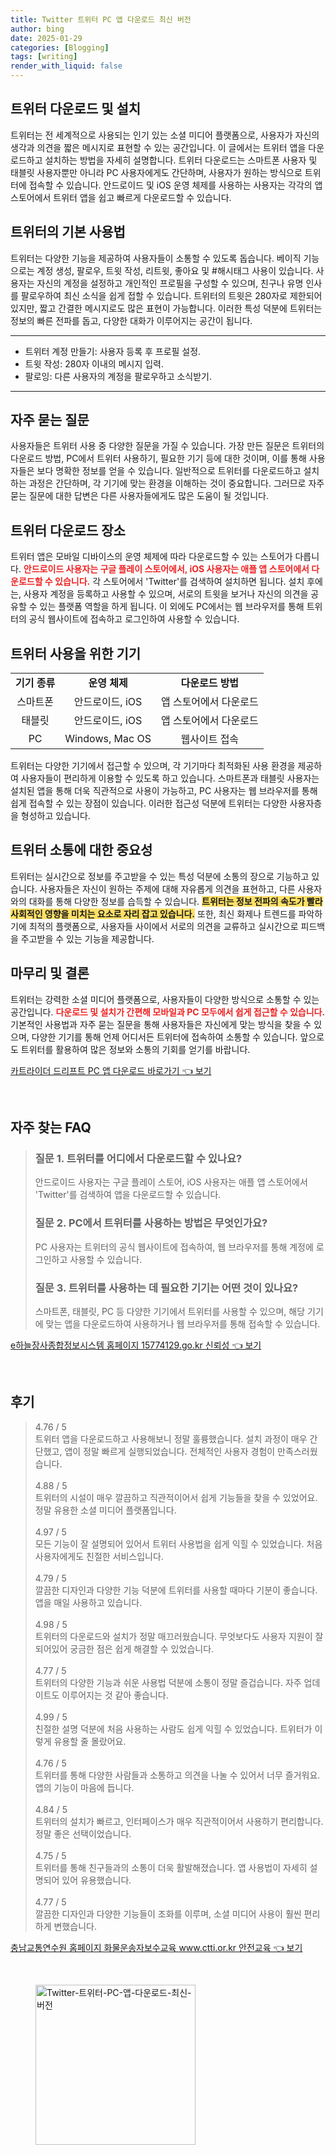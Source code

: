 ```yaml
---
title: Twitter 트위터 PC 앱 다운로드 최신 버전
author: bing
date: 2025-01-29
categories: [Blogging]
tags: [writing]
render_with_liquid: false
---
```



<h2 id='트위터_다운로드_및_설치'>트위터 다운로드 및 설치</h2>

<p>트위터는 전 세계적으로 사용되는 인기 있는 소셜 미디어 플랫폼으로, 사용자가 자신의 생각과 의견을 짧은 메시지로 표현할 수 있는 공간입니다. 이 글에서는 트위터 앱을 다운로드하고 설치하는 방법을 자세히 설명합니다. 트위터 다운로드는 스마트폰 사용자 및 태블릿 사용자뿐만 아니라 PC 사용자에게도 간단하며, 사용자가 원하는 방식으로 트위터에 접속할 수 있습니다. 안드로이드 및 iOS 운영 체제를 사용하는 사용자는 각각의 앱 스토어에서 트위터 앱을 쉽고 빠르게 다운로드할 수 있습니다. </p>

<h2 id='트위터의_기본_사용법'>트위터의 기본 사용법</h2>

<p>트위터는 다양한 기능을 제공하여 사용자들이 소통할 수 있도록 돕습니다. 베이직 기능으로는 계정 생성, 팔로우, 트윗 작성, 리트윗, 좋아요 및 #해시태그 사용이 있습니다. 사용자는 자신의 계정을 설정하고 개인적인 프로필을 구성할 수 있으며, 친구나 유명 인사를 팔로우하여 최신 소식을 쉽게 접할 수 있습니다. 트위터의 트윗은 280자로 제한되어 있지만, 짧고 간결한 메시지로도 많은 표현이 가능합니다. 이러한 특성 덕분에 트위터는 정보의 빠른 전파를 돕고, 다양한 대화가 이루어지는 공간이 됩니다.</p>

<hr />

<ul>
    <li>트위터 계정 만들기: 사용자 등록 후 프로필 설정.</li>
    <li>트윗 작성: 280자 이내의 메시지 입력.</li>
    <li>팔로잉: 다른 사용자의 계정을 팔로우하고 소식받기.</li>
</ul>

<hr />

<h2 id='자주_묻는_질문'>자주 묻는 질문</h2>

<p>사용자들은 트위터 사용 중 다양한 질문을 가질 수 있습니다. 가장 만든 질문은 트위터의 다운로드 방법, PC에서 트위터 사용하기, 필요한 기기 등에 대한 것이며, 이를 통해 사용자들은 보다 명확한 정보를 얻을 수 있습니다. 일반적으로 트위터를 다운로드하고 설치하는 과정은 간단하며, 각 기기에 맞는 환경을 이해하는 것이 중요합니다. 그러므로 자주 묻는 질문에 대한 답변은 다른 사용자들에게도 많은 도움이 될 것입니다.</p>

<h2 id='트위터_다운로드_장소'>트위터 다운로드 장소</h2>

<p>트위터 앱은 모바일 디바이스의 운영 체제에 따라 다운로드할 수 있는 스토어가 다릅니다. <b><span style="color: #ee2323;">안드로이드 사용자는 구글 플레이 스토어에서, iOS 사용자는 애플 앱 스토어에서 다운로드할 수 있습니다.</span></b> 각 스토어에서 'Twitter'를 검색하여 설치하면 됩니다. 설치 후에는, 사용자 계정을 등록하고 사용할 수 있으며, 서로의 트윗을 보거나 자신의 의견을 공유할 수 있는 플랫폼 역할을 하게 됩니다. 이 외에도 PC에서는 웹 브라우저를 통해 트위터의 공식 웹사이트에 접속하고 로그인하여 사용할 수 있습니다.</p>

<h2 id='트위터_사용을_위한_기기'>트위터 사용을 위한 기기</h2>

<table>
    <tr>
        <td style="text-align: center; height: 17px;"><b>기기 종류</b></td>
        <td style="text-align: center; height: 17px;"><b>운영 체제</b></td>
        <td style="text-align: center; height: 17px;"><b>다운로드 방법</b></td>
    </tr>
    <tr>
        <td style="text-align: center; height: 17px;">스마트폰</td>
        <td style="text-align: center; height: 17px;">안드로이드, iOS</td>
        <td style="text-align: center; height: 17px;">앱 스토어에서 다운로드</td>
    </tr>
    <tr>
        <td style="text-align: center; height: 17px;">태블릿</td>
        <td style="text-align: center; height: 17px;">안드로이드, iOS</td>
        <td style="text-align: center; height: 17px;">앱 스토어에서 다운로드</td>
    </tr>
    <tr>
        <td style="text-align: center; height: 17px;">PC</td>
        <td style="text-align: center; height: 17px;">Windows, Mac OS</td>
        <td style="text-align: center; height: 17px;">웹사이트 접속</td>
    </tr>
</table>

<p>트위터는 다양한 기기에서 접근할 수 있으며, 각 기기마다 최적화된 사용 환경을 제공하여 사용자들이 편리하게 이용할 수 있도록 하고 있습니다. 스마트폰과 태블릿 사용자는 설치된 앱을 통해 더욱 직관적으로 사용이 가능하고, PC 사용자는 웹 브라우저를 통해 쉽게 접속할 수 있는 장점이 있습니다. 이러한 접근성 덕분에 트위터는 다양한 사용자층을 형성하고 있습니다.</p>

<h2 id='트위터_소통에_대한_중요성'>트위터 소통에 대한 중요성</h2>

<p>트위터는 실시간으로 정보를 주고받을 수 있는 특성 덕분에 소통의 장으로 기능하고 있습니다. 사용자들은 자신이 원하는 주제에 대해 자유롭게 의견을 표현하고, 다른 사용자와의 대화를 통해 다양한 정보를 습득할 수 있습니다. <b><span style="background-color: #ffe066;">트위터는 정보 전파의 속도가 빨라 사회적인 영향을 미치는 요소로 자리 잡고 있습니다.</span></b> 또한, 최신 화제나 트렌드를 파악하기에 최적의 플랫폼으로, 사용자들 사이에서 서로의 의견을 교류하고 실시간으로 피드백을 주고받을 수 있는 기능을 제공합니다.</p>

<h2 id='마무리_및_결론'>마무리 및 결론</h2>

<p>트위터는 강력한 소셜 미디어 플랫폼으로, 사용자들이 다양한 방식으로 소통할 수 있는 공간입니다. <b><span style="color: #ee2323;">다운로드 및 설치가 간편해 모바일과 PC 모두에서 쉽게 접근할 수 있습니다.</span></b> 기본적인 사용법과 자주 묻는 질문을 통해 사용자들은 자신에게 맞는 방식을 찾을 수 있으며, 다양한 기기를 통해 언제 어디서든 트위터에 접속하여 소통할 수 있습니다. 앞으로도 트위터를 활용하여 많은 정보와 소통의 기회를 얻기를 바랍니다.</p>


<p><a class="click-button" title="카트라이더 드리프트 PC 앱 다운로드 바로가기" href="https://somered.github.io/posts/%EC%B9%B4%ED%8A%B8%EB%9D%BC%EC%9D%B4%EB%8D%94-%EB%93%9C%EB%A6%AC%ED%94%84%ED%8A%B8-PC-%EC%95%B1-%EB%8B%A4%EC%9A%B4%EB%A1%9C%EB%93%9C-%EB%B0%94%EB%A1%9C%EA%B0%80%EA%B8%B0/" rel="dofollow">카트라이더 드리프트 PC 앱 다운로드 바로가기 👈 보기</a></p><br>
<h2 id='자주_찾는_FAQ'>자주 찾는 FAQ</h2>
<div itemscope="" itemtype="https://schema.org/FAQPage"> 
<blockquote> 
<div itemscope="" itemprop="mainEntity" itemtype="https://schema.org/Question"> 
<h3 itemprop="name">질문 1. 트위터를 어디에서 다운로드할 수 있나요?</h3> 
<div itemscope="" itemprop="acceptedAnswer" itemtype="https://schema.org/Answer"> 
<span itemprop="text"> 
<p>안드로이드 사용자는 구글 플레이 스토어, iOS 사용자는 애플 앱 스토어에서 'Twitter'를 검색하여 앱을 다운로드할 수 있습니다.</p> 
</span> 
</div> 
</div> 

<div itemscope="" itemprop="mainEntity" itemtype="https://schema.org/Question"> 
<h3 itemprop="name">질문 2. PC에서 트위터를 사용하는 방법은 무엇인가요?</h3> 
<div itemscope="" itemprop="acceptedAnswer" itemtype="https://schema.org/Answer"> 
<span itemprop="text"> 
<p>PC 사용자는 트위터의 공식 웹사이트에 접속하여, 웹 브라우저를 통해 계정에 로그인하고 사용할 수 있습니다.</p> 
</span> 
</div> 
</div> 

<div itemscope="" itemprop="mainEntity" itemtype="https://schema.org/Question"> 
<h3 itemprop="name">질문 3. 트위터를 사용하는 데 필요한 기기는 어떤 것이 있나요?</h3> 
<div itemscope="" itemprop="acceptedAnswer" itemtype="https://schema.org/Answer"> 
<span itemprop="text"> 
<p>스마트폰, 태블릿, PC 등 다양한 기기에서 트위터를 사용할 수 있으며, 해당 기기에 맞는 앱을 다운로드하여 사용하거나 웹 브라우저를 통해 접속할 수 있습니다.</p> 
</span> 
</div> 
</div> 

</blockquote> 
</div>
<p><a class="click-button" title="e하늘장사종합정보시스템 홈페이지 15774129.go.kr 신뢰성" href="https://somered.github.io/posts/e%ED%95%98%EB%8A%98%EC%9E%A5%EC%82%AC%EC%A2%85%ED%95%A9%EC%A0%95%EB%B3%B4%EC%8B%9C%EC%8A%A4%ED%85%9C-%ED%99%88%ED%8E%98%EC%9D%B4%EC%A7%80-15774129.go.kr-%EC%8B%A0%EB%A2%B0%EC%84%B1/" rel="dofollow">e하늘장사종합정보시스템 홈페이지 15774129.go.kr 신뢰성 👈 보기</a></p><br>
<h2 id='후기'>후기</h2>
<div itemscope itemtype="https://schema.org/Product">
  <blockquote>
  <div itemprop="review" itemscope itemtype="https://schema.org/Review">
      <div itemprop="reviewRating" itemscope itemtype="https://schema.org/Rating"> <span itemprop="ratingValue">4.76</span> / <span itemprop="bestRating">5</span> </div>
      <span itemprop="reviewBody">트위터 앱을 다운로드하고 사용해보니 정말 훌륭했습니다. 설치 과정이 매우 간단했고, 앱이 정말 빠르게 실행되었습니다. 전체적인 사용자 경험이 만족스러웠습니다.</span>
  </div>
  <br>
  <div itemprop="review" itemscope itemtype="https://schema.org/Review">
      <div itemprop="reviewRating" itemscope itemtype="https://schema.org/Rating"> <span itemprop="ratingValue">4.88</span> / <span itemprop="bestRating">5</span> </div>
      <span itemprop="reviewBody">트위터의 시설이 매우 깔끔하고 직관적이어서 쉽게 기능들을 찾을 수 있었어요. 정말 유용한 소셜 미디어 플랫폼입니다.</span>
  </div>
  <br>
  <div itemprop="review" itemscope itemtype="https://schema.org/Review">
      <div itemprop="reviewRating" itemscope itemtype="https://schema.org/Rating"> <span itemprop="ratingValue">4.97</span> / <span itemprop="bestRating">5</span> </div>
      <span itemprop="reviewBody">모든 기능이 잘 설명되어 있어서 트위터 사용법을 쉽게 익힐 수 있었습니다. 처음 사용자에게도 친절한 서비스입니다.</span>
  </div>
  <br>
  <div itemprop="review" itemscope itemtype="https://schema.org/Review">
      <div itemprop="reviewRating" itemscope itemtype="https://schema.org/Rating"> <span itemprop="ratingValue">4.79</span> / <span itemprop="bestRating">5</span> </div>
      <span itemprop="reviewBody">깔끔한 디자인과 다양한 기능 덕분에 트위터를 사용할 때마다 기분이 좋습니다. 앱을 매일 사용하고 있습니다.</span>
  </div>
  <br>
  <div itemprop="review" itemscope itemtype="https://schema.org/Review">
      <div itemprop="reviewRating" itemscope itemtype="https://schema.org/Rating"> <span itemprop="ratingValue">4.98</span> / <span itemprop="bestRating">5</span> </div>
      <span itemprop="reviewBody">트위터의 다운로드와 설치가 정말 매끄러웠습니다. 무엇보다도 사용자 지원이 잘 되어있어 궁금한 점은 쉽게 해결할 수 있었습니다.</span>
  </div>
  <br>
  <div itemprop="review" itemscope itemtype="https://schema.org/Review">
      <div itemprop="reviewRating" itemscope itemtype="https://schema.org/Rating"> <span itemprop="ratingValue">4.77</span> / <span itemprop="bestRating">5</span> </div>
      <span itemprop="reviewBody">트위터의 다양한 기능과 쉬운 사용법 덕분에 소통이 정말 즐겁습니다. 자주 업데이트도 이루어지는 것 같아 좋습니다.</span>
  </div>
  <br>
  <div itemprop="review" itemscope itemtype="https://schema.org/Review">
      <div itemprop="reviewRating" itemscope itemtype="https://schema.org/Rating"> <span itemprop="ratingValue">4.99</span> / <span itemprop="bestRating">5</span> </div>
      <span itemprop="reviewBody">친절한 설명 덕분에 처음 사용하는 사람도 쉽게 익힐 수 있었습니다. 트위터가 이렇게 유용할 줄 몰랐어요.</span>
  </div>
  <br>
  <div itemprop="review" itemscope itemtype="https://schema.org/Review">
      <div itemprop="reviewRating" itemscope itemtype="https://schema.org/Rating"> <span itemprop="ratingValue">4.76</span> / <span itemprop="bestRating">5</span> </div>
      <span itemprop="reviewBody">트위터를 통해 다양한 사람들과 소통하고 의견을 나눌 수 있어서 너무 즐거워요. 앱의 기능이 마음에 듭니다.</span>
  </div>
  <br>
  <div itemprop="review" itemscope itemtype="https://schema.org/Review">
      <div itemprop="reviewRating" itemscope itemtype="https://schema.org/Rating"> <span itemprop="ratingValue">4.84</span> / <span itemprop="bestRating">5</span> </div>
      <span itemprop="reviewBody">트위터의 설치가 빠르고, 인터페이스가 매우 직관적이어서 사용하기 편리합니다. 정말 좋은 선택이었습니다.</span>
  </div>
  <br>
  <div itemprop="review" itemscope itemtype="https://schema.org/Review">
      <div itemprop="reviewRating" itemscope itemtype="https://schema.org/Rating"> <span itemprop="ratingValue">4.75</span> / <span itemprop="bestRating">5</span> </div>
      <span itemprop="reviewBody">트위터를 통해 친구들과의 소통이 더욱 활발해졌습니다. 앱 사용법이 자세히 설명되어 있어 유용했습니다.</span>
  </div>
  <br>
  <div itemprop="review" itemscope itemtype="https://schema.org/Review">
      <div itemprop="reviewRating" itemscope itemtype="https://schema.org/Rating"> <span itemprop="ratingValue">4.77</span> / <span itemprop="bestRating">5</span> </div>
      <span itemprop="reviewBody">깔끔한 디자인과 다양한 기능들이 조화를 이루며, 소셜 미디어 사용이 훨씬 편리하게 변했습니다.</span>
  </div>
  </blockquote>
</div>
<p><a class="click-button" title="충남교통연수원 홈페이지 화물운송자보수교육 www.ctti.or.kr 안전교육" href="https://somered.github.io/posts/%EC%B6%A9%EB%82%A8%EA%B5%90%ED%86%B5%EC%97%B0%EC%88%98%EC%9B%90-%ED%99%88%ED%8E%98%EC%9D%B4%EC%A7%80-%ED%99%94%EB%AC%BC%EC%9A%B4%EC%86%A1%EC%9E%90%EB%B3%B4%EC%88%98%EA%B5%90%EC%9C%A1-www.ctti.or.kr-%EC%95%88%EC%A0%84%EA%B5%90%EC%9C%A1/" rel="dofollow">충남교통연수원 홈페이지 화물운송자보수교육 www.ctti.or.kr 안전교육 👈 보기</a></p><br>
<figure class="image"><img src="https://somered.github.io/assets/img/thumbnail/Twitter-트위터-PC-앱-다운로드-최신-버전.webp" alt="Twitter-트위터-PC-앱-다운로드-최신-버전" width="256" height="256"></figure>